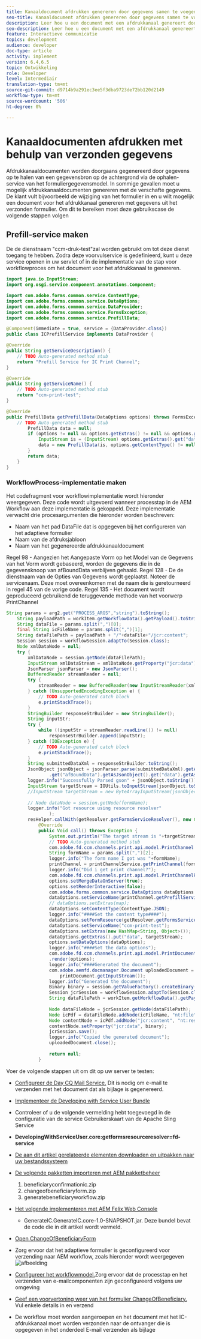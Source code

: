 ```yaml
---
title: Kanaaldocument afdrukken genereren door gegevens samen te voegen
seo-title: Kanaaldocument afdrukken genereren door gegevens samen te voegen
description: Leer hoe u een document met een afdrukkanaal genereert door de gegevens in de invoerstroom samen te voegen
seo-description: Leer hoe u een document met een afdrukkanaal genereert door de gegevens in de invoerstroom samen te voegen
feature: Interactieve communicatie
topics: development
audience: developer
doc-type: article
activity: implement
version: 6.4,6.5
topic: Ontwikkeling
role: Developer
level: Intermediair
translation-type: tm+mt
source-git-commit: d9714b9a291ec3ee5f3dba9723de72bb120d2149
workflow-type: tm+mt
source-wordcount: '506'
ht-degree: 0%

---
```


# Kanaaldocumenten afdrukken met behulp van verzonden gegevens

Afdrukkanaaldocumenten worden doorgaans gegenereerd door gegevens op te halen van een gegevensbron op de achtergrond via de ophalen-service van het formuliergegevensmodel. In sommige gevallen moet u mogelijk afdrukkanaaldocumenten genereren met de verschafte gegevens. De klant vult bijvoorbeeld de wijziging van het formulier in en u wilt mogelijk een document voor het afdrukkanaal genereren met gegevens uit het verzonden formulier. Om dit te bereiken moet deze gebruikscase de volgende stappen volgen

## Prefill-service maken

De de dienstnaam &quot;ccm-druk-test&quot;zal worden gebruikt om tot deze dienst toegang te hebben. Zodra deze voorvulservice is gedefinieerd, kunt u deze service openen in uw servlet of in de implementatie van de stap voor workflowproces om het document voor het afdrukkanaal te genereren.

```java
import java.io.InputStream;
import org.osgi.service.component.annotations.Component;

import com.adobe.forms.common.service.ContentType;
import com.adobe.forms.common.service.DataOptions;
import com.adobe.forms.common.service.DataProvider;
import com.adobe.forms.common.service.FormsException;
import com.adobe.forms.common.service.PrefillData;

@Component(immediate = true, service = {DataProvider.class})
public class ICPrefillService implements DataProvider {

@Override
public String getServiceDescription() {
    // TODO Auto-generated method stub
    return "Prefill Service for IC Print Channel";
}

@Override
public String getServiceName() {
    // TODO Auto-generated method stub
    return "ccm-print-test";
}

@Override
public PrefillData getPrefillData(DataOptions options) throws FormsException {
    // TODO Auto-generated method stub
        PrefillData data = null;
        if (options != null && options.getExtras() != null && options.getExtras().get("data") != null) {
            InputStream is = (InputStream) options.getExtras().get("data");
            data = new PrefillData(is, options.getContentType() != null ? options.getContentType() : ContentType.JSON);
        }
        return data;
    }
}
```

### WorkflowProcess-implementatie maken

Het codefragment voor workflowimplementatie wordt hieronder weergegeven. Deze code wordt uitgevoerd wanneer processtap in de AEM Workflow aan deze implementatie is gekoppeld. Deze implementatie verwacht drie procesargumenten die hieronder worden beschreven:

* Naam van het pad DataFile dat is opgegeven bij het configureren van het adaptieve formulier
* Naam van de afdruksjabloon
* Naam van het gegenereerde afdrukkanaaldocument

Regel 98 - Aangezien het Aangepaste Vorm op het Model van de Gegevens van het Vorm wordt gebaseerd, worden de gegevens die in de gegevensknoop van afBoundData verblijven gehaald.
Regel 128 - De de dienstnaam van de Opties van Gegevens wordt geplaatst. Noteer de servicenaam. Deze moet overeenkomen met de naam die is geretourneerd in regel 45 van de vorige code.
Regel 135 - Het document wordt geproduceerd gebruikend de teruggevende methode van het voorwerp PrintChannel


```java
String params = arg2.get("PROCESS_ARGS","string").toString();
    String payloadPath = workItem.getWorkflowData().getPayload().toString();
    String dataFile = params.split(",")[0];
    final String icFileName = params.split(",")[1];
    String dataFilePath = payloadPath + "/"+dataFile+"/jcr:content";
    Session session = workflowSession.adaptTo(Session.class);
    Node xmlDataNode = null;
    try {
        xmlDataNode = session.getNode(dataFilePath);
        InputStream xmlDataStream = xmlDataNode.getProperty("jcr:data").getBinary().getStream();
        JsonParser jsonParser = new JsonParser();
        BufferedReader streamReader = null;
        try {
            streamReader = new BufferedReader(new InputStreamReader(xmlDataStream, "UTF-8"));
        } catch (UnsupportedEncodingException e) {
            // TODO Auto-generated catch block
            e.printStackTrace();
        }
        StringBuilder responseStrBuilder = new StringBuilder();
        String inputStr;
        try {
            while ((inputStr = streamReader.readLine()) != null)
                responseStrBuilder.append(inputStr);
        } catch (IOException e) {
            // TODO Auto-generated catch block
            e.printStackTrace();
        }
        String submittedDataXml = responseStrBuilder.toString();
        JsonObject jsonObject = jsonParser.parse(submittedDataXml).getAsJsonObject().get("afData").getAsJsonObject()
                .get("afBoundData").getAsJsonObject().get("data").getAsJsonObject();
        logger.info("Successfully Parsed gson" + jsonObject.toString());
        InputStream targetStream = IOUtils.toInputStream(jsonObject.toString());
        //InputStream targetStream = new ByteArrayInputStream(jsonObject.toString().getBytes());
        
        // Node dataNode = session.getNode(formName);
        logger.info("Got resource using resource resolver"
                );
        resHelper.callWith(getResolver.getFormsServiceResolver(), new Callable<Void>() {
            @Override
            public Void call() throws Exception {
                System.out.println("The target stream is "+targetStream.available());
                // TODO Auto-generated method stub
                com.adobe.fd.ccm.channels.print.api.model.PrintChannel printChannel = null;
                String formName = params.split(",")[2];
                logger.info("The form name I got was "+formName);
                printChannel = printChannelService.getPrintChannel(formName);
                logger.info("Did i get print channel?");
                com.adobe.fd.ccm.channels.print.api.model.PrintChannelRenderOptions options = new com.adobe.fd.ccm.channels.print.api.model.PrintChannelRenderOptions();
                options.setMergeDataOnServer(true);
                options.setRenderInteractive(false);
                com.adobe.forms.common.service.DataOptions dataOptions = new com.adobe.forms.common.service.DataOptions();
                dataOptions.setServiceName(printChannel.getPrefillService());
                // dataOptions.setExtras(map);
                dataOptions.setContentType(ContentType.JSON);
                logger.info("####Set the content type####");
                dataOptions.setFormResource(getResolver.getFormsServiceResolver().getResource(formName));
                dataOptions.setServiceName("ccm-print-test");
                dataOptions.setExtras(new HashMap<String, Object>());
                dataOptions.getExtras().put("data", targetStream);
                options.setDataOptions(dataOptions);
                logger.info("####Set the data options");
                com.adobe.fd.ccm.channels.print.api.model.PrintDocument printDocument = printChannel
                .render(options);
                logger.info("####Generated the document");
                com.adobe.aemfd.docmanager.Document uploadedDocument = new com.adobe.aemfd.docmanager.Document(
                    printDocument.getInputStream());
                logger.info("Generated the document");
                Binary binary = session.getValueFactory().createBinary(printDocument.getInputStream());
                Session jcrSession = workflowSession.adaptTo(Session.class);
                String dataFilePath = workItem.getWorkflowData().getPayload().toString();
                
                Node dataFileNode = jcrSession.getNode(dataFilePath);
                Node icPdf = dataFileNode.addNode(icFileName, "nt:file");
                Node contentNode = icPdf.addNode("jcr:content", "nt:resource");
                contentNode.setProperty("jcr:data", binary);
                jcrSession.save();
                logger.info("Copied the generated document");
                uploadedDocument.close();
                
                return null;
            }
```

Voer de volgende stappen uit om dit op uw server te testen:

* [Configureer de Day CQ Mail Service.](https://helpx.adobe.com/experience-manager/6-5/communities/using/email.html) Dit is nodig om e-mail te verzenden met het document dat als bijlage is gegenereerd.
* [Implementeer de Developing with Service User Bundle](/help/forms/assets/common-osgi-bundles/DevelopingWithServiceUser.jar)
* Controleer of u de volgende vermelding hebt toegevoegd in de configuratie van de service Gebruikerskaart van de Apache Sling Service
* **DevelopingWithServiceUser.core:getformsresourceresolver=fd-service**
* [De aan dit artikel gerelateerde elementen downloaden en uitpakken naar uw bestandssysteem](assets/prefillservice.zip)
* [De volgende pakketten importeren met AEM pakketbeheer](http://localhost:4502/crx/packmgr/index.jsp)
   1. beneficiaryconfirmationic.zip
   2. changeofbeneficiaryform.zip
   3. generatebeneficiaryworkflow.zip
* [Het volgende implementeren met AEM Felix Web Console](http://localhost:4502/system/console/bundles)

   * GenerateIC.GenerateIC.core-1.0-SNAPSHOT.jar. Deze bundel bevat de code die in dit artikel wordt vermeld.

* [Open ChangeOfBeneficiaryForm](http://localhost:4502/content/dam/formsanddocuments/changebeneficiary/jcr:content?wcmmode=disabled)
* Zorg ervoor dat het adaptieve formulier is geconfigureerd voor verzending naar AEM workflow, zoals hieronder wordt weergegeven
   ![afbeelding](assets/generateic.PNG)
* [Configureer het workflowmodel.](http://localhost:4502/editor.html/conf/global/settings/workflow/models/ChangesToBeneficiary.html)Zorg ervoor dat de processtap en het verzenden van e-mailcomponenten zijn geconfigureerd volgens uw omgeving
* [Geef een voorvertoning weer van het formulier ChangeOfBeneficiary.](http://localhost:4502/content/dam/formsanddocuments/changebeneficiary/jcr:content?wcmmode=disabled) Vul enkele details in en verzend
* De workflow moet worden aangeroepen en het document met het IC-afdrukkanaal moet worden verzonden naar de ontvanger die is opgegeven in het onderdeel E-mail verzenden als bijlage
